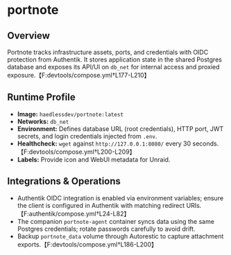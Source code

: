 <!--
title: portnote
description:
published: true
date: 2025-10-19T08:57:42Z
tags:
editor: markdown
-->

# portnote

## Overview
Portnote tracks infrastructure assets, ports, and credentials with OIDC protection from Authentik. It stores application state in the shared Postgres database and exposes its API/UI on `db_net` for internal access and proxied exposure.【F:devtools/compose.yml†L177-L210】

## Runtime Profile
- **Image:** `haedlessdev/portnote:latest`
- **Networks:** `db_net`
- **Environment:** Defines database URL (root credentials), HTTP port, JWT secrets, and login credentials injected from `.env`.
- **Healthcheck:** `wget` against `http://127.0.0.1:8080/` every 30 seconds.【F:devtools/compose.yml†L200-L209】
- **Labels:** Provide icon and WebUI metadata for Unraid.

## Integrations & Operations
- Authentik OIDC integration is enabled via environment variables; ensure the client is configured in Authentik with matching redirect URIs.【F:authentik/compose.yml†L24-L82】
- The companion `portnote-agent` container syncs data using the same Postgres credentials; rotate passwords carefully to avoid drift.
- Backup `portnote_data` volume through Autorestic to capture attachment exports.【F:devtools/compose.yml†L186-L200】
